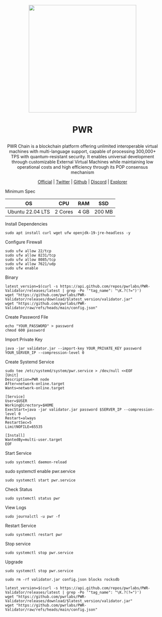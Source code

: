 <p align="center">
  <img height="350" height="350" src="https://github.com/user-attachments/assets/cc17213c-168f-41e8-a4e1-20e3a3ef636b">
</p>

<h1>
<p align="center"> PWR </p>
</h1>

<p align="center" style="font-size: 14px">
PWR Chain is a blockchain platform offering unlimited interoperable virtual machines with multi-language support, capable of processing 300,000+ TPS with quantum-resistant security. It enables universal development through customizable External Virtual Machines while maintaining low operational costs and high efficiency through its POP consensus mechanism
</p>


<p align="center">
  <a href="https://www.pwrlabs.io/">Official</a> |
  <a href="https://x.com/pwrlabs">Twitter</a> |
  <a href="https://github.com/pwrlabs/PWR-Validator">Github</a> |
  <a href="https://discord.com/invite/DJkcuy9SAg">Discord</a> |
  <a href="https://explorer.pwrlabs.io/">Explorer</a>
  
</p>

Minimum Spec

| OS | CPU | RAM | SSD |
|----|-----|-----|-----|
| Ubuntu 22.04 LTS | 2 Cores | 4 GB | 200 MB |

Install Dependencies
```
sudo apt install curl wget ufw openjdk-19-jre-headless -y
```
Configure Firewall
```
sudo ufw allow 22/tcp
sudo ufw allow 8231/tcp
sudo ufw allow 8085/tcp
sudo ufw allow 7621/udp
sudo ufw enable
```
Binary
```
latest_version=$(curl -s https://api.github.com/repos/pwrlabs/PWR-Validator/releases/latest | grep -Po '"tag_name": "\K.?(?=")')
wget "https://github.com/pwrlabs/PWR-Validator/releases/download/$latest_version/validator.jar"
wget "https://github.com/pwrlabs/PWR-Validator/raw/refs/heads/main/config.json"
```

Create Password File
```
echo "YOUR_PASSWORD" > password
chmod 600 password
```
Import Private Key
```
java -jar validator.jar --import-key YOUR_PRIVATE_KEY password YOUR_SERVER_IP --compression-level 0
```

Create Systemd Service
```
sudo tee /etc/systemd/system/pwr.service > /dev/null <<EOF
[Unit]
Description=PWR node
After=network-online.target
Wants=network-online.target

[Service]
User=$USER
WorkingDirectory=$HOME
ExecStart=java -jar validator.jar password $SERVER_IP --compression-level 0
Restart=always
RestartSec=5
LimitNOFILE=65535

[Install]
WantedBy=multi-user.target
EOF
```
Start Service  
```
sudo systemctl daemon-reload
```
sudo systemctl enable pwr.service
```
sudo systemctl start pwr.service
```

Check Status
```
sudo systemctl status pwr
```
View Logs
```
sudo journalctl -u pwr -f
```
Restart Service
```
sudo systemctl restart pwr
```
Stop service
```
sudo systemctl stop pwr.service
```
Upgrade
```
sudo systemctl stop pwr.service
```
```
sudo rm -rf validator.jar config.json blocks rocksdb
```
```
latest_version=$(curl -s https://api.github.com/repos/pwrlabs/PWR-Validator/releases/latest | grep -Po '"tag_name": "\K.?(?=")')
wget "https://github.com/pwrlabs/PWR-Validator/releases/download/$latest_version/validator.jar"
wget "https://github.com/pwrlabs/PWR-Validator/raw/refs/heads/main/config.json"
```
